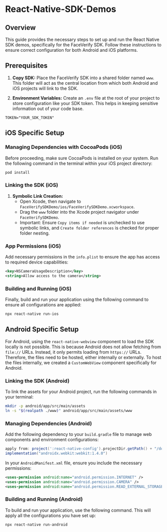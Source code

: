 # React-Native-SDK-Demos

## Overview

This guide provides the necessary steps to set up and run the React Native SDK demos, specifically for the FaceVerify SDK. Follow these instructions to ensure correct configuration for both Android and iOS platforms.

## Prerequisites

1. **Copy SDK:** Place the FaceVerify SDK into a shared folder named `www`. This folder will act as the central location from which both Android and iOS projects will link to the SDK.

2. **Environment Variables:** Create an `.env` file at the root of your project to store configuration like your SDK token. This helps in keeping sensitive information out of your code base.

```plaintext
TOKEN="YOUR_SDK_TOKEN"
```

## iOS Specific Setup

### Managing Dependencies with CocoaPods (iOS)

Before proceeding, make sure CocoaPods is installed on your system. Run the following command in the terminal within your iOS project directory:

```bash
pod install
```

### Linking the SDK (iOS)

1. **Symbolic Link Creation:**
   - Open Xcode, then navigate to `FaceVerifySDKDemo/ios/FaceVerifySDKDemo.xcworkspace`.
   - Drag the `www` folder into the Xcode project navigator under `FaceVerifySDKDemo`.
   - Important: Ensure `Copy items if needed` is unchecked to use symbolic links, and `Create folder references` is checked for proper folder nesting.

### App Permissions (iOS)

Add necessary permissions in the `info.plist` to ensure the app has access to required device capabilities:

```xml
<key>NSCameraUsageDescription</key>
<string>Allow access to the camera</string>
```

### Building and Running (iOS)

Finally, build and run your application using the following command to ensure all configurations are applied:

```bash
npx react-native run-ios
```

## Android Specific Setup

For Android, using the `react-native-webview` component to load the SDK locally is not possible. This is because Android does not allow fetching from `file://` URLs. Instead, it only permits loading from `https://` URLs. Therefore, the files need to be hosted, either internally or externally. To host the files internally, we created a `CustomWebView` component specifically for Android.

### Linking the SDK (Android)

To link the assets for your Android project, run the following commands in your terminal:

```bash
mkdir -p android/app/src/main/assets
ln -s "$(realpath ./www)" android/app/src/main/assets/www
```

### Managing Dependencies (Android)

Add the following dependency to your `build.gradle` file to manage web components and environment configurations:

```gradle
apply from: project(':react-native-config').projectDir.getPath() + "/dotenv.gradle"
implementation("androidx.webkit:webkit:1.4.0")
```

In your `AndroidManifest.xml` file, ensure you include the necessary permissions:

```xml
<uses-permission android:name="android.permission.INTERNET" />
<uses-permission android:name="android.permission.CAMERA" />
<uses-permission android:name="android.permission.READ_EXTERNAL_STORAGE" />
```

### Building and Running (Android)

To build and run your application, use the following command. This will apply all the configurations you have set up:

```bash
npx react-native run-android
```
